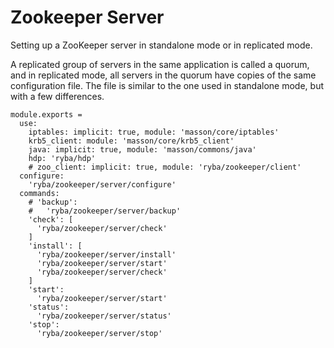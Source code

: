 
# Zookeeper Server

Setting up a ZooKeeper server in standalone mode or in replicated mode.

A replicated group of servers in the same application is called a quorum, and in
replicated mode, all servers in the quorum have copies of the same configuration
file. The file is similar to the one used in standalone mode, but with a few
differences.

    module.exports =
      use:
        iptables: implicit: true, module: 'masson/core/iptables'
        krb5_client: module: 'masson/core/krb5_client'
        java: implicit: true, module: 'masson/commons/java'
        hdp: 'ryba/hdp'
        # zoo_client: implicit: true, module: 'ryba/zookeeper/client'
      configure:
        'ryba/zookeeper/server/configure'
      commands:
        # 'backup':
        #   'ryba/zookeeper/server/backup'
        'check': [
          'ryba/zookeeper/server/check'
        ]
        'install': [
          'ryba/zookeeper/server/install'
          'ryba/zookeeper/server/start'
          'ryba/zookeeper/server/check'
        ]
        'start':
          'ryba/zookeeper/server/start'
        'status':
          'ryba/zookeeper/server/status'
        'stop':
          'ryba/zookeeper/server/stop'
